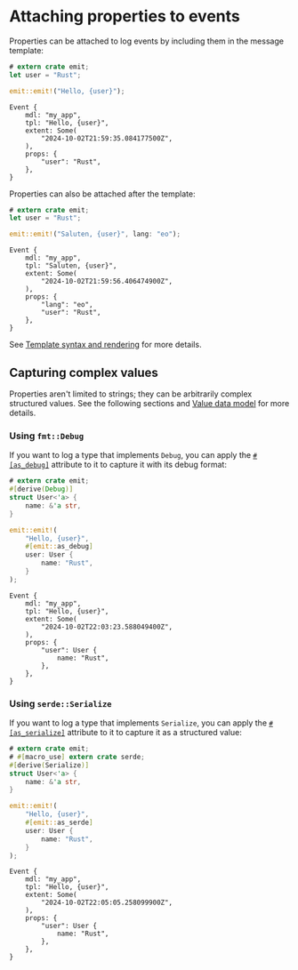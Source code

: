 # Attaching properties to events

Properties can be attached to log events by including them in the message template:

```rust
# extern crate emit;
let user = "Rust";

emit::emit!("Hello, {user}");
```

```text
Event {
    mdl: "my_app",
    tpl: "Hello, {user}",
    extent: Some(
        "2024-10-02T21:59:35.084177500Z",
    ),
    props: {
        "user": "Rust",
    },
}
```

Properties can also be attached after the template:

```rust
# extern crate emit;
let user = "Rust";

emit::emit!("Saluten, {user}", lang: "eo");
```

```text
Event {
    mdl: "my_app",
    tpl: "Saluten, {user}",
    extent: Some(
        "2024-10-02T21:59:56.406474900Z",
    ),
    props: {
        "lang": "eo",
        "user": "Rust",
    },
}
```

See [Template syntax and rendering](../../reference/templates.md) for more details.

## Capturing complex values

Properties aren't limited to strings; they can be arbitrarily complex structured values. See the following sections and [Value data model](../../reference/events.md#value-data-model) for more details.

### Using `fmt::Debug`

If you want to log a type that implements `Debug`, you can apply the [`#[as_debug]`](../../reference/property-attributes.md#as_debug) attribute to it to capture it with its debug format:

```rust
# extern crate emit;
#[derive(Debug)]
struct User<'a> {
    name: &'a str,
}

emit::emit!(
    "Hello, {user}",
    #[emit::as_debug]
    user: User {
        name: "Rust",
    }
);
```

```text
Event {
    mdl: "my_app",
    tpl: "Hello, {user}",
    extent: Some(
        "2024-10-02T22:03:23.588049400Z",
    ),
    props: {
        "user": User {
            name: "Rust",
        },
    },
}
```

### Using `serde::Serialize`

If you want to log a type that implements `Serialize`, you can apply the [`#[as_serialize]`](../../reference/property-attributes.md#as_serialize) attribute to it to capture it as a structured value:

```rust
# extern crate emit;
# #[macro_use] extern crate serde;
#[derive(Serialize)]
struct User<'a> {
    name: &'a str,
}

emit::emit!(
    "Hello, {user}",
    #[emit::as_serde]
    user: User {
        name: "Rust",
    }
);
```

```text
Event {
    mdl: "my_app",
    tpl: "Hello, {user}",
    extent: Some(
        "2024-10-02T22:05:05.258099900Z",
    ),
    props: {
        "user": User {
            name: "Rust",
        },
    },
}
```
